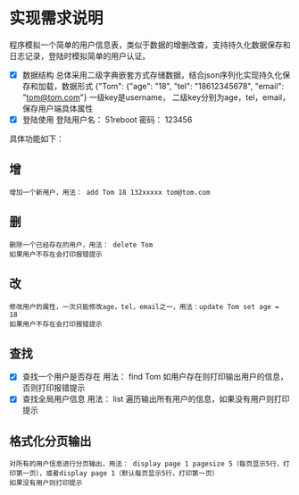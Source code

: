 # 实现需求说明
程序模拟一个简单的用户信息表，类似于数据的增删改查，支持持久化数据保存和日志记录，登陆时模拟简单的用户认证。
- [x] 数据结构
      总体采用二级字典嵌套方式存储数据，结合json序列化实现持久化保存和加载，数据形式 {"Tom": {"age": "18", "tel": "18612345678", "email": "tom@tom.com"}
      一级key是username， 二级key分别为age，tel，email，保存用户端具体属性
- [x] 登陆使用
      登陆用户名： 51reboot  密码： 123456

具体功能如下：

## 增
    增加一个新用户，用法： add Tom 18 132xxxxx tom@tom.com

## 删
    删除一个已经存在的用户，用法： delete Tom
    如果用户不存在会打印报错提示

## 改
    修改用户的属性，一次只能修改age，tel，email之一，用法：update Tom set age = 18
    如果用户不存在会打印报错提示

## 查找
- [x] 查找一个用户是否存在
    用法： find Tom
    如用户存在则打印输出用户的信息，否则打印报错提示
- [x] 查找全局用户信息
    用法： list
    遍历输出所有用户的信息，如果没有用户则打印提示

## 格式化分页输出
    对所有的用户信息进行分页输出，用法： display page 1 pagesize 5（每页显示5行，打印第一页），或者display page 1（默认每页显示5行，打印第一页）
    如果没有用户则打印提示
